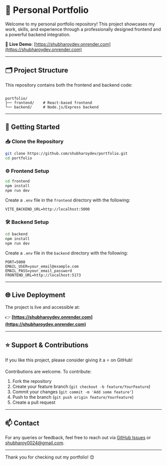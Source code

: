 # 💼 Personal Portfolio

Welcome to my personal portfolio repository! This project showcases my work, skills, and experience through a professionally designed frontend and a powerful backend integration.

🔗 **Live Demo**: [https://shubharoydev.onrender.com](https://shubharoydev.onrender.com)

---

## 🗂 Project Structure

This repository contains both the frontend and backend code:

```

portfolio/
├── frontend/    # React-based frontend
└── backend/     # Node.js/Express backend

````

---

## 🚀 Getting Started

### 📥 Clone the Repository

```bash
git clone https://github.com/shubharoydev/portfolio.git
cd portfolio
````

### ⚙️ Frontend Setup

```bash
cd frontend
npm install
npm run dev
```

Create a `.env` file in the `frontend` directory with the following:

```env
VITE_BACKEND_URL=http://localhost:5000
```

### 🛠 Backend Setup

```bash
cd backend
npm install
npm run dev
```

Create a `.env` file in the `backend` directory with the following:

```env
PORT=5000
EMAIL_USER=your_email@example.com
EMAIL_PASS=your_email_password
FRONTEND_URL=http://localhost:5173
```

---

## 🌐 Live Deployment

The project is live and accessible at:

👉 **[https://shubharoydev.onrender.com](https://shubharoydev.onrender.com)**

---

## ⭐ Support & Contributions

If you like this project, please consider giving it a ⭐ on GitHub!

Contributions are welcome. To contribute:

1. Fork the repository
2. Create your feature branch (`git checkout -b feature/YourFeature`)
3. Commit your changes (`git commit -m 'Add some feature'`)
4. Push to the branch (`git push origin feature/YourFeature`)
5. Create a pull request

---

## 📫 Contact

For any queries or feedback, feel free to reach out via [GitHub Issues](https://github.com/shubharoydev/portfolio/issues) or shubharoy0024@gmail.com.

---

Thank you for checking out my portfolio! 😊
